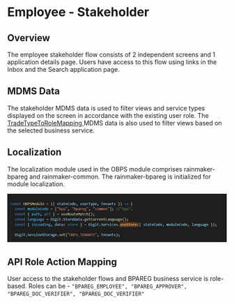 # Employee - Stakeholder

## Overview <a href="#objective" id="objective"></a>

The employee stakeholder flow consists of 2 independent screens and 1 application details page. Users have access to this flow using links in the Inbox and the Search application page.

## MDMS Data <a href="#mdms" id="mdms"></a>

The stakeholder MDMS data is used to filter views and service types displayed on the screen in accordance with the existing user role. The [TradeTypeToRoleMapping ](https://github.com/egovernments/egov-mdms-data/blob/DEV/data/pb/StakeholderRegistraition/TradeTypetoRoleMapping.json)MDMS data is also used to filter views based on the selected business service.

## Localization <a href="#localization" id="localization"></a>

The localization module used in the OBPS module comprises rainmaker-bpareg and rainmaker-common. The rainmaker-bpareg is initialized for module localization.

![](<../../../../../../.gitbook/assets/image-20211207-124358 (1).png>)

## API Role Action Mapping <a href="#roles" id="roles"></a>

User access to the stakeholder flows and BPAREG business service is role-based. Roles can be - `"BPAREG_EMPLOYEE", "BPAREG_APPROVER", "BPAREG_DOC_VERIFIER", "BPAREG_DOC_VERIFIER"`

&#x20;
